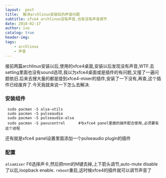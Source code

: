 ```yaml
---
layout:  post
title:  解决archlinux安装后的声音问题
subtitle: xfce4 archlinux没有声音,也有没有声音调节
date: 2018-02-17
author: ivo
catalog: true
header-img:
tags:
    - archlinux
    - 声音
---
```

接前两篇archlinux安装以后,使用的xfce4桌面,安装以后发现没有声音,WTF.去setting里面也没有sound选项,我以为xfce4桌面或是插件的有问题,又撞了一遍问题依旧.后来去搜大量的都是提到xfce4-mixer的插件,安装了一下没有,再查,这个插件已经废弃了.今天我就来说一下怎么去解决.
### 安装组件

```
 sudo pacman -S alsa-utils
 sudo pacman -S pulseaudio
 sudo pacman -S pulseaudio-alsa
 sudo pacman -S pavucontrol      #与xfce4 panel里面的插件配合使用,必须要有这个进程

```
还有就是xfce4 panel设置里面添加一个pulseaudio plugin的插件
### 配置
`alsamixer` F6选择声卡,然后把mm的M键去掉,上下箭头调节,auto-mute disable了以后,loopback enable. `reboot`重启,这时候xfce4的插件就可以调节声音了

